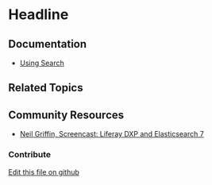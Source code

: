 # Headline

## Documentation

* [Using Search](https://learn.liferay.com/dxp/latest/en/using-search.html)

## Related Topics


## Community Resources

* [Neil Griffin, Screencast: Liferay DXP and Elasticsearch 7](https://liferay.dev/blogs/-/blogs/screencast-liferay-dxp-and-elasticsearch-7)


### Contribute

[Edit this file on github](https://github.com/olafk/controlpanel-documentation-docs/blob/master/md/73en/com_liferay_portal_search_admin_web_portlet_SearchAdminPortlet/field-mappings.md)
